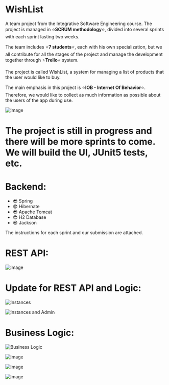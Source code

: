 # WishList
A team project from the Integrative Software Engineering course.
The project is managed in :star:**SCRUM methodology**:star:, divided into several sprints with each sprint lasting two weeks.

The team includes :star:**7 students**:star:, each with his own specialization, but we all contribute for all the stages of the project and manage the development together through  :star:**Trello**:star: system.

The project is called WishList, a system for managing a list of products that the user would like to buy.

The main emphasis in this project is :star:**IOB - Internet Of Behavior**:star:. Therefore, we would like to collect as much information as possible about the users of the app during use.

![image](https://user-images.githubusercontent.com/68230416/165538714-77187b73-ea47-4745-ad85-87e1214610c8.png)

# The project is still in progress and there will be more sprints to come. We will build the UI, JUnit5 tests, etc.
# Backend:
- :sunglasses: Spring
- :sunglasses: Hibernate
- :sunglasses: Apache Tomcat
- :sunglasses: H2 Database
- :sunglasses: Jackson

The instructions for each sprint and our submission are attached.

# REST API:

![image](https://user-images.githubusercontent.com/68230416/165539056-32c7bec6-bfcb-429b-904d-a615db90c107.png)

# Update for REST API and Logic:

![Instances](https://user-images.githubusercontent.com/68230416/167264037-20e9060a-facb-4076-b109-651ea0799b4b.png)

![Instances and Admin](https://user-images.githubusercontent.com/68230416/167264050-bc7dfac7-5118-4006-b068-7d2239a10623.png)

# Business Logic:

![Business Logic](https://user-images.githubusercontent.com/68230416/167264126-8d642dfd-345d-4e54-8551-2f22f49ee486.png)

![image](https://user-images.githubusercontent.com/68230416/165539102-3b4f7d19-8044-4aee-9fa7-0a87de6b09aa.png)

![image](https://user-images.githubusercontent.com/68230416/165539136-8451e4f3-1c98-4971-9cb3-360aea5df253.png)

![image](https://user-images.githubusercontent.com/68230416/165539164-6a0e248c-7dc1-4616-b21f-7f3b156e2200.png)
